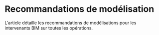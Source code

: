 # Recommandations de modélisation

L'article détaille les recommandations de modélisations pour les intervenants BIM sur toutes les opérations.

